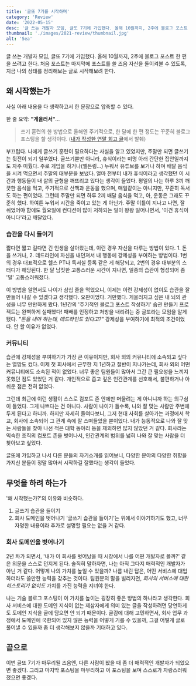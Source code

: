 ```yaml
---
title: '글또 7기를 시작하며'
category: 'Review'
date: '2022-05-15'
desc: '글 쓰는 개발자 모임, 글또 7기에 가입했다. 올해 10월까지, 2주에 블로그 포스트 한 편을 쓰려고 한다. 처음 포스트는 마지막에 포스트를 쓸 즈음 자신을 돌이켜볼 수 있도록, 지금 나의 상태를 정리해보는 글로 시작해보려 한다.'
thumbnail: './images/2021-review/thumbnail.jpg'
alt: 'Sea'
---
```


글 쓰는 개발자 모임, 글또 7기에 가입했다. 올해 10월까지, 2주에 블로그 포스트 한 편을 쓰려고 한다. 처음 포스트는 마지막에 포스트를 쓸 즈음 자신을 돌이켜볼 수 있도록, 지금 나의 상태를 정리해보는 글로 시작해보려 한다.

## 왜 시작했는가

사실 아래 내용을 다 생략하고서 한 문장으로 압축할 수 있다.

한 줄 요약: **"게을러서"**...

> 쓰기 훈련의 한 방법으로 올해엔 주기적으로, 한 달에 한 편 정도는 꾸준히 블로그 포스팅을 할 생각이다. ([내가 작성한 연말 회고 글](https://www.sungikchoi.com/blog/2021-review/)에서 발췌)

부끄럽다. 나에게 글쓰기 훈련이 필요하다는 사실을 알고 있었지만, 주말만 되면 글쓰기는 뒷전이 되기 일쑤였다. 글쓰기뿐만 아니라, 휴식이라는 미명 아래 간단한 집안일까지도 자주 미뤘다. 주로 게임을 하거나(엘든링...) 누워서 유튜브를 보거나 하며 배달 음식을 시켜 먹으면서 주말의 대부분을 보냈다. 얼마 전부터 내가 휴식이라고 생각했던 이 시간과 행동들이 내 삶의 균형을 깨뜨리고 있다는 생각이 들었다. 평일의 나는 하루 3끼 깨끗한 음식을 먹고, 주기적으로 산책과 운동을 했으며, 매일같이는 아니지만, 꾸준히 독서도 하는 편이었다. 그런데 주말만 되면 하루 2끼 배달 음식을 먹고, 아, 운동은 그래도 꾸준히 했다. 하여튼 누워서 시간을 죽이고 있는 게 아닌가. 주말 이틀이 지나고 나면, 잘 쉬었어야 함에도 월요일에 컨디션이 많이 저하되는 일이 왕왕 일어나면서, '이건 휴식이 아니다'라고 깨달았다.

### 습관을 다시 들이기

짧다면 짧고 길다면 긴 인생을 살아왔는데, 이런 경우 자신을 다루는 방법이 있다. 1. 돈을 쓰거나, 2. 데드라인에 자신을 내던져서 내 행동에 강제성을 부여하는 방법이다. 1번의 경우 대표적으로 헬스 PT나 독서실 등록 같은 게 해당되고, 2번의 경우 대부분의 스터디가 해당된다. 한 달 남짓한 고통스러운 시간이 지나면, 일종의 습관이 형성되어 좀 '덜' 고통스러워졌다.

이 방법을 알면서도 나이가 삼십 줄을 먹었으니, 이제는 이런 강제성이 없이도 습관을 잘 만들어 나갈 수 있겠다고 생각했다. 오판이었다. 거만했다. 게을러지고 싶은 내 뇌의 관성을 너무 만만하게 봤다. 1년간의 '주기적인 블로그 포스트 작성하기' 습관 만들기 프로젝트는 완벽하게 실패했다! 패배를 인정하고 처방을 내리려는 중 글또라는 모임을 알게 됐다. *"돈을 내야 하는데, 데드라인도 있다고?"* 강제성을 부여하기에 최적의 조건이었다. 안 할 이유가 없었다.

### 커뮤니티

습관에 강제성을 부여하기가 가장 큰 이유이지만, 회사 외의 커뮤니티에 소속되고 싶다는 열망도 컸다. 이제 첫 회사에서 근무한 지 1년하고 절반이 지나가는데, 회사 외의 어떤 커뮤니티에도 소속된 적이 없었다. 너무 좋은 팀원들이 많아서 그간 큰 필요성을 느끼지 못했던 점도 있었던 거 같다. 개인적으로 좁고 깊은 인간관계를 선호해서, 불편하거나 아쉬운 점은 전혀 없었다.

그런데 최근에 이런 생활이 스스로 컴포트 존 안에만 머물려는 게 아니니까 하는 의구심이 들었다. 그게 나쁘다는 건 아니다. 사람이 나이가 들수록, 나와 잘 맞는 사람만 주변에 두게 된다고 하니까. 하지만 자세히 들여다보니, 그저 현대 사회를 살아가는 과정에서 학교, 회사에 소속되어 그 관계 속에 잘 스며들었을 뿐이었다. 내가 능동적으로 나와 잘 맞는 사람들을 찾아 나선 적은 대학 동아리 등을 제외하면 많지 않았던 거 같다. 회사라는 익숙한 조직의 컴포트 존을 벗어나서, 인간관계의 범위를 넓혀 나와 잘 맞는 사람을 더 찾아보고 싶었다.

글또에 가입하고 나서 다른 분들의 자기소개를 읽어보니, 다양한 분야의 다양한 취향을 가지신 분들이 정말 많아서 시작하길 잘했다는 생각이 들었다.

## 무엇을 하려 하는가

'왜 시작했는가?'의 이유와 비슷하다.

1. 글쓰기 습관을 들이기
2. 회사 도메인을 벗어나기
'글쓰기 습관을 들이기'는 위에서 이야기하기도 했고, 너무 자명한 내용이라 추가로 설명할 필요는 없을 거 같다.

### 회사 도메인을 벗어나기

2년 차가 되면서, '내가 이 회사를 벗어났을 때 시장에서 나를 어떤 개발자로 볼까?' 같은 의문을 스스로 던지게 된다. 솔직히 말하자면, 나는 아직 그다지 매력적인 개발자가 아닌 거 같다. 어떻게 나의 가치를 높일 수 있을까?
나름 내린 답은, 어떤 서비스에 대입하더라도 쓸만한 능력을 갖추는 것이다. 팀원분의 말을 빌리자면, *회사의 서비스에 대한 히스토리가 없이도* 가치를 가진 능력을 지녀야 한다.

나는 기술 블로그 포스팅이 이 가치를 높이는 굉장히 좋은 방법의 하나라고 생각한다. 회사 서비스에 대한 도메인 지식이 없는 제삼자에게 의미 있는 글을 작성하려면 당연하게도 도메인 지식을 글에 담으면 안 되기 때문이다. 글감에 대해 고민하면서, 회사 업무 과정에서 도메인에 국한되어 있지 않은 능력을 어떻게 기를 수 있을까, 그걸 어떻게 글로 풀어낼 수 있을까 좀 더 생각해보지 않을까 기대하고 있다.

## 끝으로

이번 글또 7기가 마무리될 즈음엔, 다른 사람이 봤을 때 좀 더 매력적인 개발자가 되었으면 좋겠다. 그리고 마지막 포스팅을 마무리하고 이 포스팅을 보며 스스로가 자랑스러워졌으면 좋겠다.
